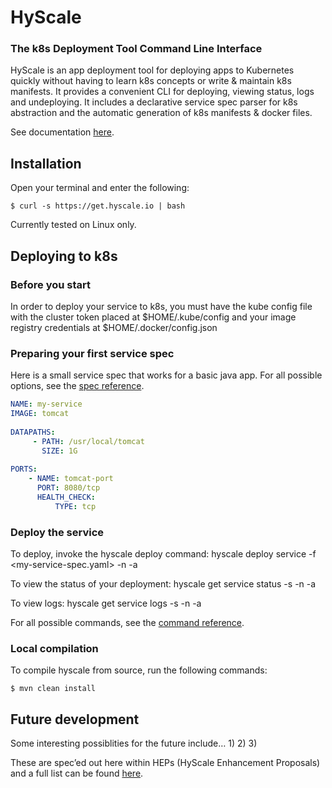 # HyScale
### The k8s Deployment Tool Command Line Interface

HyScale is an app deployment tool for deploying apps to Kubernetes quickly without having to learn k8s concepts or write & maintain k8s manifests. It provides a convenient CLI for deploying, viewing status, logs and undeploying. It includes a declarative service spec parser for k8s abstraction and the automatic generation of k8s manifests & docker files.

See documentation [here](https://hyscale.github.com).

## Installation

Open your terminal and enter the following:

    $ curl -s https://get.hyscale.io | bash

Currently tested on Linux only.

## Deploying to k8s

### Before you start

In order to deploy your service to k8s, you must have the kube config file with the cluster token placed at $HOME/.kube/config and your image registry credentials at $HOME/.docker/config.json

### Preparing your first service spec

Here is a small service spec that works for a basic java app. For all possible options, see the [spec reference](https://hyscale.github.com/spec).

```yaml
NAME: my-service
IMAGE: tomcat
 
DATAPATHS:
     - PATH: /usr/local/tomcat
       SIZE: 1G
 
PORTS:
    - NAME: tomcat-port
      PORT: 8080/tcp
      HEALTH_CHECK:
          TYPE: tcp
```

### Deploy the service

To deploy, invoke the hyscale deploy command:
hyscale deploy service -f <my-service-spec.yaml> -n <my-namespace> -a <my-app-name>

To view the status of your deployment:
hyscale get service status -s <my-service-name> -n <my-namespace> -a <my-app-name>

To view logs:
hyscale get service logs -s <my-service-name> -n <my-namespace> -a <my-app-name>

For all possible commands, see the [command reference](https://hyscale.github.com/commands).

### Local compilation

To compile hyscale from source, run the following commands:

    $ mvn clean install


## Future development

Some interesting possiblities for the future include…
1)
2)
3)

These are spec’ed out here within HEPs (HyScale Enhancement Proposals) and a full list can be found [here](https://hyscale.github.com/heps).
